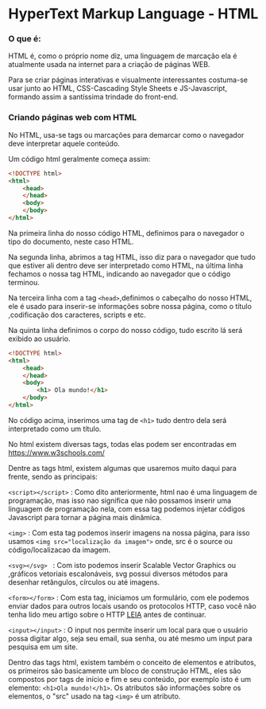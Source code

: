 # HyperText Markup Language - HTML
### O que é:

HTML é, como o próprio nome diz, uma linguagem de marcação ela é atualmente usada na internet para a criação de páginas WEB.

Para se criar páginas interativas e visualmente interessantes costuma-se usar junto ao HTML, CSS-Cascading Style Sheets e JS-Javascript, formando assim a santíssima trindade do front-end.

### Criando páginas web com HTML
No HTML, usa-se tags ou marcações para demarcar como o navegador deve interpretar aquele conteúdo.

Um código html geralmente começa assim:

```html
<!DOCTYPE html>
<html>
	<head>
	</head>
	<body>
	</body>
</html>
```
Na primeira linha do nosso código HTML, definimos para o navegador o tipo do documento, neste caso HTML.

Na segunda linha, abrimos a tag HTML, isso diz para o navegador que tudo que estiver ali dentro deve ser interpretado como HTML, na última linha fechamos o nossa tag HTML, indicando ao navegador que o código terminou.

Na terceira linha com a tag ```<head>```,definimos o cabeçalho do nosso HTML, ele é usado para inserir-se informações sobre nossa página, como o título ,codificação dos caracteres, scripts e etc.

Na quinta linha definimos o corpo do nosso código, tudo escrito lá será exibido ao usuário.

```html
<!DOCTYPE html>
<html>
	<head>
	</head>
	<body>
		<h1> Ola mundo!</h1>
	</body>
</html>
```

No código acima, inserimos uma tag de ```<h1>``` tudo dentro dela será interpretado como um título.

No html existem diversas tags, todas elas podem ser encontradas em https://www.w3schools.com/

Dentre as tags html, existem algumas que usaremos muito daqui para frente, sendo as principais:

```<script></script>``` : Como dito anteriormente, html nao é uma linguagem de programação, mas isso nao significa que não possamos inserir uma linguagem de programação nela, com essa tag podemos injetar códigos Javascript para tornar a página mais dinâmica.

```<img>``` : Com esta tag podemos inserir imagens na nossa página, para isso usamos ```<img src="localização da imagem">``` onde, src é o source ou código/localizacao da imagem.

```<svg></svg> ``` : Com isto podemos inserir Scalable Vector Graphics ou ,gráficos vetoriais escalonáveis, svg possui diversos métodos para desenhar retângulos, círculos ou até imagens.

```<form></form>``` : Com esta tag, iniciamos um formulário, com ele podemos enviar dados para outros locais usando os protocolos HTTP, caso você não tenha lido meu artigo sobre o HTTP [LEIA](Protocolo%20HTTP-HTTPS) antes de continuar.

```<input></input>``` : O input nos permite inserir um local para que o usuário possa digitar algo, seja seu email, sua senha, ou até mesmo um input para pesquisa em um site.

Dentro das tags html, existem também o conceito de elementos e atributos, os primeiros são basicamente um bloco de construção HTML, eles são compostos por tags de início e fim e seu conteúdo, por exemplo isto é um elemento: ```<h1>Ola mundo!</h1>```. Os atributos são informações sobre os elementos, o "src" usado na tag ```<img>``` é um atributo.